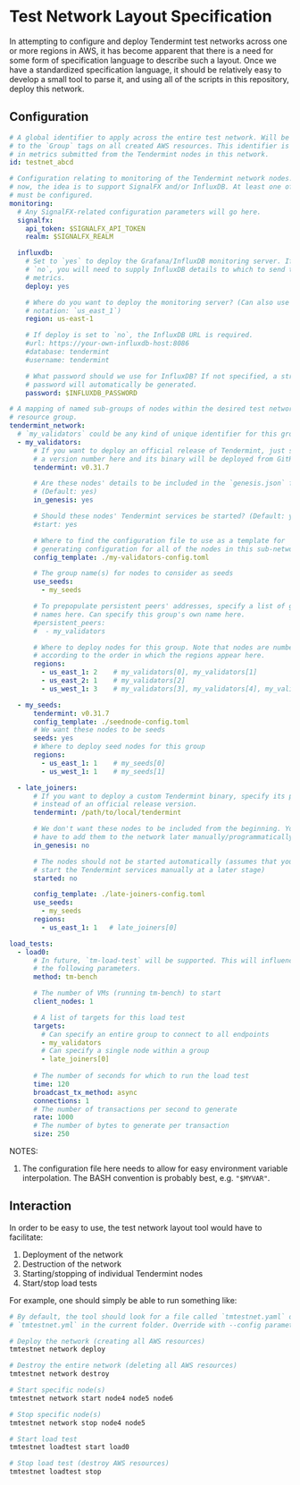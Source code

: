 # Test Network Layout Specification

In attempting to configure and deploy Tendermint test networks across one or
more regions in AWS, it has become apparent that there is a need for some form
of specification language to describe such a layout. Once we have a standardized
specification language, it should be relatively easy to develop a small tool to
parse it, and using all of the scripts in this repository, deploy this network.

## Configuration

```yaml
# A global identifier to apply across the entire test network. Will be added
# to the `Group` tags on all created AWS resources. This identifier is included
# in metrics submitted from the Tendermint nodes in this network.
id: testnet_abcd

# Configuration relating to monitoring of the Tendermint network nodes. Right
# now, the idea is to support SignalFX and/or InfluxDB. At least one of the two
# must be configured.
monitoring:
  # Any SignalFX-related configuration parameters will go here.
  signalfx:
    api_token: $SIGNALFX_API_TOKEN
    realm: $SIGNALFX_REALM

  influxdb:
    # Set to `yes` to deploy the Grafana/InfluxDB monitoring server. If set to
    # `no`, you will need to supply InfluxDB details to which to send the
    # metrics.
    deploy: yes

    # Where do you want to deploy the monitoring server? (Can also use
    # notation: `us_east_1`)
    region: us-east-1

    # If deploy is set to `no`, the InfluxDB URL is required.
    #url: https://your-own-influxdb-host:8086
    #database: tendermint
    #username: tendermint

    # What password should we use for InfluxDB? If not specified, a strong
    # password will automatically be generated.
    password: $INFLUXDB_PASSWORD

# A mapping of named sub-groups of nodes within the desired test network
# resource group.
tendermint_network:
  # `my_validators` could be any kind of unique identifier for this group
  - my_validators:
      # If you want to deploy an official release of Tendermint, just specify
      # a version number here and its binary will be deployed from GitHub.
      tendermint: v0.31.7

      # Are these nodes' details to be included in the `genesis.json` file?
      # (Default: yes)
      in_genesis: yes

      # Should these nodes' Tendermint services be started? (Default: yes)
      #start: yes

      # Where to find the configuration file to use as a template for
      # generating configuration for all of the nodes in this sub-network.
      config_template: ./my-validators-config.toml

      # The group name(s) for nodes to consider as seeds
      use_seeds:
        - my_seeds

      # To prepopulate persistent peers' addresses, specify a list of group
      # names here. Can specify this group's own name here.
      #persistent_peers:
      #  - my_validators

      # Where to deploy nodes for this group. Note that nodes are numbered
      # according to the order in which the regions appear here.
      regions:
        - us_east_1: 2    # my_validators[0], my_validators[1]
        - us_east_2: 1    # my_validators[2]
        - us_west_1: 3    # my_validators[3], my_validators[4], my_validators[5]

  - my_seeds:
      tendermint: v0.31.7
      config_template: ./seednode-config.toml
      # We want these nodes to be seeds
      seeds: yes
      # Where to deploy seed nodes for this group
      regions:
        - us_east_1: 1    # my_seeds[0]
        - us_west_1: 1    # my_seeds[1]

  - late_joiners:
      # If you want to deploy a custom Tendermint binary, specify its path
      # instead of an official release version.
      tendermint: /path/to/local/tendermint

      # We don't want these nodes to be included from the beginning. You will
      # have to add them to the network later manually/programmatically.
      in_genesis: no

      # The nodes should not be started automatically (assumes that you will
      # start the Tendermint services manually at a later stage)
      started: no

      config_template: ./late-joiners-config.toml
      use_seeds:
        - my_seeds
      regions:
        - us_east_1: 1   # late_joiners[0]

load_tests:
  - load0:
      # In future, `tm-load-test` will be supported. This will influence all of
      # the following parameters.
      method: tm-bench

      # The number of VMs (running tm-bench) to start
      client_nodes: 1

      # A list of targets for this load test
      targets:
        # Can specify an entire group to connect to all endpoints
        - my_validators
        # Can specify a single node within a group
        - late_joiners[0]
      
      # The number of seconds for which to run the load test
      time: 120
      broadcast_tx_method: async
      connections: 1
      # The number of transactions per second to generate
      rate: 1000
      # The number of bytes to generate per transaction
      size: 250
```

NOTES:
1. The configuration file here needs to allow for easy environment variable
   interpolation. The BASH convention is probably best, e.g. `"$MYVAR"`.

## Interaction
In order to be easy to use, the test network layout tool would have to
facilitate:

1. Deployment of the network
2. Destruction of the network
3. Starting/stopping of individual Tendermint nodes
4. Start/stop load tests

For example, one should simply be able to run something like:

```bash
# By default, the tool should look for a file called `tmtestnet.yaml` or
# `tmtestnet.yml` in the current folder. Override with --config parameter.

# Deploy the network (creating all AWS resources)
tmtestnet network deploy

# Destroy the entire network (deleting all AWS resources)
tmtestnet network destroy

# Start specific node(s)
tmtestnet network start node4 node5 node6

# Stop specific node(s)
tmtestnet network stop node4 node5

# Start load test
tmtestnet loadtest start load0

# Stop load test (destroy AWS resources)
tmtestnet loadtest stop
```
